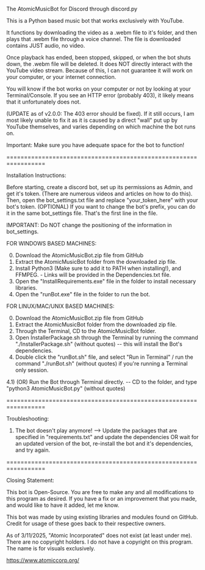 
The AtomicMusicBot for Discord through discord.py



This is a Python based music bot that works exclusively with YouTube. 


It functions by downloading the video as a .webm file to it's folder,
and then plays that .webm file through a voice channel. The file is downloaded contains JUST audio, no video. 


Once playback has ended, been stopped, skipped, or when the bot shuts down, the .webm file will be deleted. It does NOT directly interact with the YouTube video stream. 
Because of this, I can not guarantee it will work on your computer, or your internet connection. 


You will know if the bot works on your computer or not by looking at your Terminal/Console. If you see an HTTP error (probably 403), it likely means that it unfortunately does not.

(UPDATE as of v2.0.0: The 403 error should be fixed). If it still occurs, I am most likely unable to fix it as it is caused by a direct "wall" put up by YouTube themselves, and varies depending on which machine the bot runs on.


Important: Make sure you have adequate space for the bot to function!


=================================================================

Installation Instructions:

Before starting, create a discord bot, set up its permissions as Admin, and get it's token. (There are numerous videos and articles on how to do this).
Then, open the bot_settings.txt file and replace "your_token_here" with your bot's token.
(OPTIONAL) If you want to change the bot's prefix, you can do it in the same bot_settings file. That's the first line in the file.

IMPORTANT: Do NOT change the positioning of the information in bot_settings. 


FOR WINDOWS BASED MACHINES:

0) Download the AtomicMusicBot.zip file from GitHub
1) Extract the AtomicMusicBot folder from the downloaded zip file.
2) Install Python3 (Make sure to add it to PATH when installing!), and FFMPEG. - Links will be provided in the Dependencies.txt file.
3) Open the "InstallRequirements.exe" file in the folder to install necessary libraries.
4) Open the "runBot.exe" file in the folder to run the bot.


FOR LINUX/MAC/UNIX BASED MACHINES:

0) Download the AtomicMusicBot.zip file from GitHub
1) Extract the AtomicMusicBot folder from the downloaded zip file.
2) Through the Terminal, CD to the AtomicMusicBot folder.
3) Open InstallerPackage.sh through the Terminal by running the command "./InstallerPackage.sh" (without quotes) -- this will install the Bot's dependencies.
4) Double click the "runBot.sh" file, and select "Run in Terminal" / run the command "./runBot.sh" (without quotes) if you're running a Terminal only session.

4.1) (OR) Run the Bot through Terminal directly. -- CD to the folder, and type "python3 AtomicMusicBot.py" (without quotes)


=================================================================

Troubleshooting:

1) The bot doesn't play anymore! --> Update the packages that are specified in "requirements.txt" and update the dependencies OR wait for an updated version of the bot, re-install the bot and it's dependencies, and try again.

=================================================================


Closing Statement:

This bot is Open-Source. You are free to make any and all modifications to this program as desired. 
If you have a fix or an improvement that you made, and would like to have it added, let me know.


This bot was made by using existing libraries and modules found on GitHub.
Credit for usage of these goes back to their respective owners.


As of 3/11/2025, "Atomic Incorporated" does not exist (at least under me). There are no copyright holders. I do not have a copyright on this program.
The name is for visuals exclusively.

https://www.atomiccorp.org/
